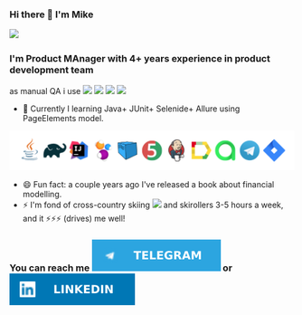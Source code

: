 ### Hi there 👋 I'm Mike 
<img src="https://github-readme-stats.vercel.app/api?username=QAtester-MM">

### I'm Product MAnager with 4+ years experience in product development team
as manual QA i use
<img src="https://img.shields.io/badge/Postman-FF6C37?style=for-the-badge&logo=Postman&logoColor=white"> <img src="https://img.shields.io/badge/Swagger-85EA2D?style=for-the-badge&logo=Swagger&logoColor=white"> <img src="https://img.shields.io/badge/rabbitmq-%23FF6600.svg?&style=for-the-badge&logo=rabbitmq&logoColor=white"> <img src="https://img.shields.io/badge/PostgreSQL-316192?style=for-the-badge&logo=postgresql&logoColor=white">


- 🌱 Currently I learning 
          Java+
          JUnit+
          Selenide+
          Allure
          using PageElements model.  
<img align width="630px" src="https://github.com/QAtester-MM/QAtester-MM/blob/7052074cb1840239b637d77773086a5b3c10555a/%D0%B8%D0%BA%D0%BE%D0%BD%D0%BA%D0%B8%20%D0%B4%D0%BB%D1%8F%20github%20.png?raw=true">

- 😄 Fun fact: a couple years ago I've released a book about financial modelling.
- ⚡ I'm fond of cross-country skiing <img align width="23px" src ="https://github.githubassets.com/images/icons/emoji/unicode/1f3bf.png?v8" /> and skirollers 3-5 hours a week, and it ⚡⚡⚡ (drives) me well!

### You can reach me [<img src ="https://github.com/QAtester-MM/QAtester-MM/blob/main/Telega.svg" />][tg] or [<img src ="https://github.com/QAtester-MM/QAtester-MM/blob/main/LinkIn.svg" />][linkin] 

[tg]: https://www.t.me/strategyday
[linkin]:https://www.linkedin.com/in/mikhail-morozov-ai/
[habr]:https://career.habr.com/qatester

<!--
**QAtester-MM/QAtester-MM** is a ✨ _special_ ✨ repository because its `README.md` (this file) appears on your GitHub profile.

Here are some ideas to get you started:

- 🔭 I’m currently working on ...
- 🌱 I’m currently learning Java+JUnit+Selenide with PageElements model
- 👯 I’m looking to collaborate on ...
- 🤔 I’m looking for help with ...
- 💬 Ask me about ...
- 📫 How to reach me: ...
- 😄 Pronouns: ...
- ⚡ Fun fact: ...
###  find more info about me here here [<img align width="70px" src ="https://raw.githubusercontent.com/QAtester-MM/QAtester-MM/main/habrlogo.webp" />][habr]
-->
